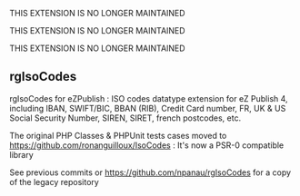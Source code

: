 
THIS EXTENSION IS NO LONGER MAINTAINED

THIS EXTENSION IS NO LONGER MAINTAINED

THIS EXTENSION IS NO LONGER MAINTAINED





rgIsoCodes
----------

rgIsoCodes for eZPublish : ISO codes datatype extension for eZ Publish 4, including IBAN, SWIFT/BIC, BBAN (RIB), Credit Card number, FR, UK & US Social Security Number, SIREN, SIRET, french postcodes, etc.

The original PHP Classes & PHPUnit tests cases moved to https://github.com/ronanguilloux/IsoCodes : It's now a PSR-0 compatible library

See previous commits or https://github.com/npanau/rgIsoCodes for a copy of the legacy repository
